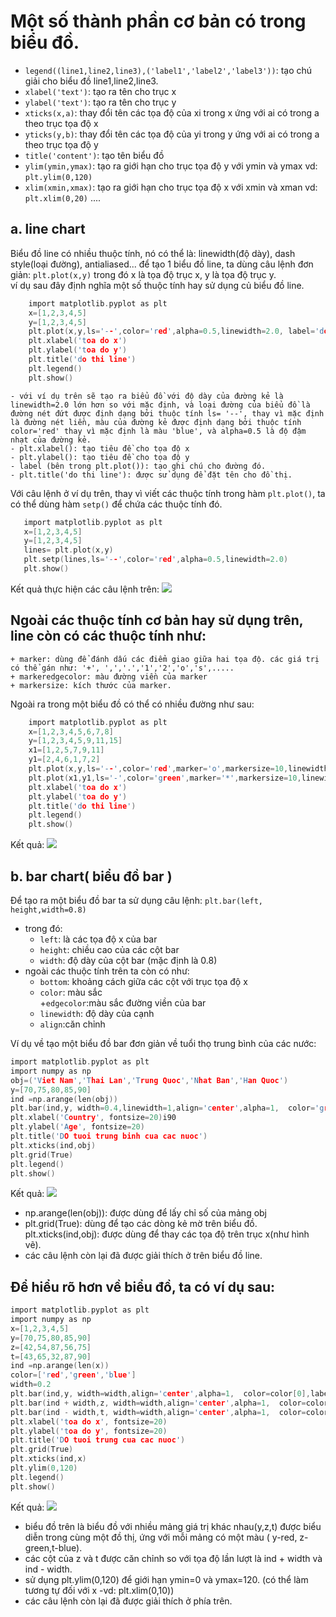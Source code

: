 # Một số thành phần cơ bản có trong biểu đồ.
- `legend((line1,line2,line3),('label1','label2','label3'))`: tạo chú giải cho biểu đồ line1,line2,line3.
- `xlabel('text')`: tạo ra tên cho trục x
- `ylabel('text')`: tạo ra tên cho trục y
- `xticks(x,a)`: thay đổi tên các tọa độ của xi trong x ứng với ai có trong a theo trục tọa độ x
- `yticks(y,b)`: thay đổi tên các tọa độ của yi trong y ứng với ai có trong a theo trục tọa độ y
- `title('content')`: tạo tên biểu đồ
- `ylim(ymin,ymax)`: tạo ra giới hạn cho trục tọa độ y với ymin và ymax vd: `plt.ylim(0,120)`
- `xlim(xmin,xmax)`: tạo ra giới hạn cho trục tọa độ x với xmin và xman vd: `plt.xlim(0,20)`
....
 ## a. line chart
Biểu đồ line có nhiều thuộc tính, nó có thể là: linewidth(độ dày), dash style(loại đường), antialiased...
 để tạo 1 biểu đồ line, ta dùng câu lệnh đơn giản: `plt.plot(x,y)`  trong đó x là tọa độ trục x, y là tọa độ trục y.  
ví dụ sau đây định nghĩa một số thuộc tính hay sử dụng củ biểu đồ  line.
```c        
    import matplotlib.pyplot as plt
    x=[1,2,3,4,5]
    y=[1,2,3,4,5]
    plt.plot(x,y,ls='--',color='red',alpha=0.5,linewidth=2.0, label='do thi x,y')
    plt.xlabel('toa do x')
    plt.ylabel('toa do y')
    plt.title('do thi line')
    plt.legend()
    plt.show()
```
    - với ví dụ trên sẽ tạo ra biểu đồ với độ dày của đường kẻ là linewidth=2.0 lớn hơn so với mặc định, và loại đường của biểu đồ là đường nét đứt được định dạng bởi thuộc tính ls= '--', thay vì mặc định là đường nét liền, màu của đường kẻ được định dạng bởi thuộc tính color='red' thay vì mặc định là màu 'blue', và alpha=0.5 là độ đậm nhạt của đường kẻ.
    - plt.xlabel(): tạo tiêu đề cho tọa độ x
    - plt.ylabel(): tạo tiêu đề cho tọa độ y    
    - label (bên trong plt.plot()): tạo ghi chú cho đường đó.
    - plt.title('do thi line'): được sử dụng để đặt tên cho đồ thị.
    
Với câu lệnh ở ví dụ trên, thay vì viết các thuộc tính trong hàm `plt.plot()`, ta có thể dùng hàm `setp()` để chứa các thuộc tính đó.
```c
   import matplotlib.pyplot as plt
   x=[1,2,3,4,5]
   y=[1,2,3,4,5]
   lines= plt.plot(x,y) 
   plt.setp(lines,ls='--',color='red',alpha=0.5,linewidth=2.0)
   plt.show()
``` 
Kết quả thực hiện các câu lệnh trên:
<image src="../tim hieu ve matplotlib/figure1.png">

## Ngoài các thuộc tính cơ bản hay sử dụng trên, line còn có các thuộc tính như: 
    + marker: dùng để đánh dấu các điểm giao giữa hai tọa độ. các giá trị có thể gán như: '+', ',','.','1','2','o','s',.....
    + markeredgecolor: màu đường viền của marker
    + markersize: kích thước của marker.  

Ngoài ra trong một biểu đồ có thể có nhiều đường như sau: 
```h
    import matplotlib.pyplot as plt
    x=[1,2,3,4,5,6,7,8]
    y=[1,2,3,4,5,9,11,15]
    x1=[1,2,5,7,9,11]
    y1=[2,4,6,1,7,2]
    plt.plot(x,y,ls='--',color='red',marker='o',markersize=10,linewidth=2.0, label='do thi x,y')
    plt.plot(x1,y1,ls='-',color='green',marker='*',markersize=10,linewidth=2.0, label='do thi x1,y1')
    plt.xlabel('toa do x')
    plt.ylabel('toa do y')
    plt.title('do thi line')
    plt.legend()
    plt.show()
```
Kết quả: 
<image src="../tim hieu ve matplotlib/vidu1.jpg">

## b. bar chart( biểu đồ bar )
Để tạo ra một biểu đồ bar ta sử dụng câu lệnh: 
`plt.bar(left, height,width=0.8)`
- trong đó:  
    + `left`: là các tọa độ x của bar  
    + `height`: chiều cao của các cột bar  
    + `width`: độ dày của cột bar (mặc định là 0.8)  
- ngoài các thuộc tính trên ta còn có như:   
    + `bottom`: khoảng cách giữa các cột với trục tọa độ x 
    + `color`: màu sắc  
    +`edgecolor`:màu sắc đường viền của bar  
    + `linewidth`: độ dày của cạnh  
    + `align`:căn chỉnh    

Ví dụ về tạo một biểu đồ bar đơn giản về tuổi thọ trung bình của các nước: 
```c
import matplotlib.pyplot as plt
import numpy as np
obj=('Viet Nam','Thai Lan','Trung Quoc','Nhat Ban','Han Quoc')
y=[70,75,80,85,90]
ind =np.arange(len(obj))
plt.bar(ind,y, width=0.4,linewidth=1,align='center',alpha=1,  color='green',bottom=1, label='Do tuoi trung binh cac nuoc')
plt.xlabel('Country', fontsize=20)i90
plt.ylabel('Age', fontsize=20)
plt.title('DO tuoi trung binh cua cac nuoc')
plt.xticks(ind,obj)
plt.grid(True)
plt.legend()
plt.show()
```
Kết quả: 
<image src="../tim hieu ve matplotlib/dotuoi.png">
- np.arange(len(obj)): được dùng để lấy chỉ số của mảng obj
- plt.grid(True): dùng để tạo các dòng kẻ mờ trên biểu đồ.
plt.xticks(ind,obj): được dùng để thay các tọa độ trên trục x(như hình vẽ).
- các câu lệnh còn lại đã được giải thích ở trên biểu đồ line.

## Để hiểu rõ hơn về biểu đồ, ta có ví dụ sau: 
```h
import matplotlib.pyplot as plt
import numpy as np
x=[1,2,3,4,5]
y=[70,75,80,85,90]
z=[42,54,87,56,75]
t=[43,65,32,87,90]
ind =np.arange(len(x))
color=['red','green','blue']
width=0.2
plt.bar(ind,y, width=width,align='center',alpha=1,  color=color[0],label='toa do y')
plt.bar(ind + width,z, width=width,align='center',alpha=1,  color=color[1], label='toa do z')
plt.bar(ind - width,t, width=width,align='center',alpha=1,  color=color[2], label='toa do t')
plt.xlabel('toa do x', fontsize=20)
plt.ylabel('toa do y', fontsize=20)
plt.title('DO tuoi trung cua cac nuoc')
plt.grid(True)
plt.xticks(ind,x)
plt.ylim(0,120)
plt.legend()
plt.show()
```
Kết quả: 
<image src="../tim hieu ve matplotlib/vidu.png">   
- biểu đồ trên là biểu đồ với nhiều mảng giá trị khác nhau(y,z,t) được biểu diễn trong cùng một đồ thị, ứng với mỗi mảng có một màu ( y-red, z-green,t-blue).
- các cột của z và t được căn chỉnh so với tọa độ lần lượt là ind + width và ind - width.
- sử dụng plt.ylim(0,120) để giới hạn ymin=0 và ymax=120. (có thể làm tương tự đối với x -vd: plt.xlim(0,10))
- các câu lệnh còn lại đã được giải thích ở phía trên.






